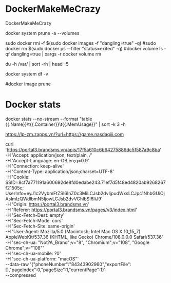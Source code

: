 # DockerMakeMeCrazy
DockerMakeMeCrazy

docker system prune -a --volumes

sudo docker rmi -f $(sudo docker images -f "dangling=true" -q)
#sudo docker rm $(sudo docker ps --filter "status=exited" -q)
#docker volume ls -qf dangling=true | xargs -r docker volume rm

du -h /var/ | sort -rh | head -5

docker system df -v

#docker image prune

# Docker stats

docker stats --no-stream --format "table {{.Name}}\t{{.Container}}\t{{.MemUsage}}" | sort -k 3 -h 

https://lp-zm.zapps.vn/?url=https://game.nasdaqiii.com

curl 'https://portal3.brandsms.vn/apis/17f5a610c6b64275886dc5f587a9c8ba' \
  -H 'Accept: application/json, text/plain, */*' \
  -H 'Accept-Language: en-GB,en;q=0.9' \
  -H 'Connection: keep-alive' \
  -H 'Content-Type: application/json;charset=UTF-8' \
  -H 'Cookie: SSID=8cf7a771191a600692de8fd0edabe243.71ef7d5f48ed4820ab9268267f21505c; UserInfo=eyJ1c2VybmFtZSI6InZ0c3MiLCJsb2dvIjpudWxsLCJpc1NhbGUiOjAsImlzQWdlbmN5IjowLCJsb2dvVGhlbSI6IiJ9' \
  -H 'Origin: https://portal3.brandsms.vn' \
  -H 'Referer: https://portal3.brandsms.vn/pages/v3/index.html' \
  -H 'Sec-Fetch-Dest: empty' \
  -H 'Sec-Fetch-Mode: cors' \
  -H 'Sec-Fetch-Site: same-origin' \
  -H 'User-Agent: Mozilla/5.0 (Macintosh; Intel Mac OS X 10_15_7) AppleWebKit/537.36 (KHTML, like Gecko) Chrome/108.0.0.0 Safari/537.36' \
  -H 'sec-ch-ua: "Not?A_Brand";v="8", "Chromium";v="108", "Google Chrome";v="108"' \
  -H 'sec-ch-ua-mobile: ?0' \
  -H 'sec-ch-ua-platform: "macOS"' \
  --data-raw '{"phoneNumber":"84343902960","exportFile":[],"pageIndex":0,"pageSize":1,"currentPage":1}' \
  --compressed
